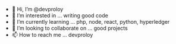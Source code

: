 - 👋 Hi, I’m @devproloy
- 👀 I’m interested in ... writing good code
- 🌱 I’m currently learning ... php, node, react, python, hyperledger
- 💞️ I’m looking to collaborate on ... good projects
- 📫 How to reach me ... devproloy

<!---
devproloy/devproloy is a ✨ special ✨ repository because its `README.md` (this file) appears on your GitHub profile.
You can click the Preview link to take a look at your changes.
--->
